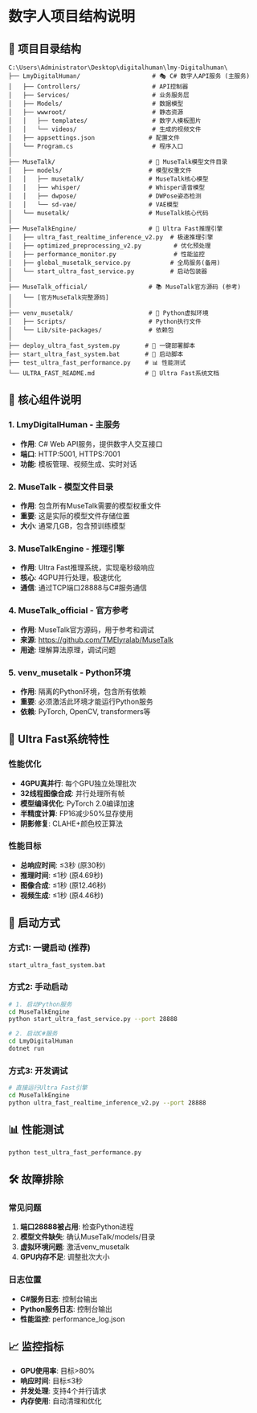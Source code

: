 # 数字人项目结构说明

## 📁 项目目录结构

```
C:\Users\Administrator\Desktop\digitalhuman\lmy-Digitalhuman\
├── LmyDigitalHuman/                    # 🎭 C# 数字人API服务 (主服务)
│   ├── Controllers/                    # API控制器
│   ├── Services/                       # 业务服务层
│   ├── Models/                         # 数据模型
│   ├── wwwroot/                        # 静态资源
│   │   ├── templates/                  # 数字人模板图片
│   │   └── videos/                     # 生成的视频文件
│   ├── appsettings.json               # 配置文件
│   └── Program.cs                      # 程序入口
│
├── MuseTalk/                          # 🎨 MuseTalk模型文件目录
│   ├── models/                        # 模型权重文件
│   │   ├── musetalk/                  # MuseTalk核心模型
│   │   ├── whisper/                   # Whisper语音模型
│   │   ├── dwpose/                    # DWPose姿态检测
│   │   └── sd-vae/                    # VAE模型
│   └── musetalk/                      # MuseTalk核心代码
│
├── MuseTalkEngine/                    # 🚀 Ultra Fast推理引擎
│   ├── ultra_fast_realtime_inference_v2.py  # 极速推理引擎
│   ├── optimized_preprocessing_v2.py         # 优化预处理
│   ├── performance_monitor.py                # 性能监控
│   ├── global_musetalk_service.py           # 全局服务(备用)
│   └── start_ultra_fast_service.py          # 启动包装器
│
├── MuseTalk_official/                 # 📚 MuseTalk官方源码 (参考)
│   └── [官方MuseTalk完整源码]
│
├── venv_musetalk/                     # 🐍 Python虚拟环境
│   ├── Scripts/                       # Python执行文件
│   └── Lib/site-packages/             # 依赖包
│
├── deploy_ultra_fast_system.py       # 🚀 一键部署脚本
├── start_ultra_fast_system.bat       # 🎯 启动脚本
├── test_ultra_fast_performance.py    # 📊 性能测试
└── ULTRA_FAST_README.md              # 📖 Ultra Fast系统文档
```

## 🎯 核心组件说明

### 1. **LmyDigitalHuman** - 主服务
- **作用**: C# Web API服务，提供数字人交互接口
- **端口**: HTTP:5001, HTTPS:7001  
- **功能**: 模板管理、视频生成、实时对话

### 2. **MuseTalk** - 模型文件目录
- **作用**: 包含所有MuseTalk需要的模型权重文件
- **重要**: 这是实际的模型文件存储位置
- **大小**: 通常几GB，包含预训练模型

### 3. **MuseTalkEngine** - 推理引擎
- **作用**: Ultra Fast推理系统，实现毫秒级响应
- **核心**: 4GPU并行处理，极速优化
- **通信**: 通过TCP端口28888与C#服务通信

### 4. **MuseTalk_official** - 官方参考
- **作用**: MuseTalk官方源码，用于参考和调试
- **来源**: https://github.com/TMElyralab/MuseTalk
- **用途**: 理解算法原理，调试问题

### 5. **venv_musetalk** - Python环境
- **作用**: 隔离的Python环境，包含所有依赖
- **重要**: 必须激活此环境才能运行Python服务
- **依赖**: PyTorch, OpenCV, transformers等

## 🚀 Ultra Fast系统特性

### 性能优化
- **4GPU真并行**: 每个GPU独立处理批次
- **32线程图像合成**: 并行处理所有帧
- **模型编译优化**: PyTorch 2.0编译加速
- **半精度计算**: FP16减少50%显存使用
- **阴影修复**: CLAHE+颜色校正算法

### 性能目标
- **总响应时间**: ≤3秒 (原30秒)
- **推理时间**: ≤1秒 (原4.69秒)  
- **图像合成**: ≤1秒 (原12.46秒)
- **视频生成**: ≤1秒 (原4.46秒)

## 🔧 启动方式

### 方式1: 一键启动 (推荐)
```bash
start_ultra_fast_system.bat
```

### 方式2: 手动启动
```bash
# 1. 启动Python服务
cd MuseTalkEngine
python start_ultra_fast_service.py --port 28888

# 2. 启动C#服务  
cd LmyDigitalHuman
dotnet run
```

### 方式3: 开发调试
```bash
# 直接运行Ultra Fast引擎
cd MuseTalkEngine  
python ultra_fast_realtime_inference_v2.py --port 28888
```

## 📊 性能测试

```bash
python test_ultra_fast_performance.py
```

## 🛠️ 故障排除

### 常见问题
1. **端口28888被占用**: 检查Python进程
2. **模型文件缺失**: 确认MuseTalk/models/目录
3. **虚拟环境问题**: 激活venv_musetalk
4. **GPU内存不足**: 调整批次大小

### 日志位置
- **C#服务日志**: 控制台输出
- **Python服务日志**: 控制台输出  
- **性能监控**: performance_log.json

## 📈 监控指标

- **GPU使用率**: 目标>80%
- **响应时间**: 目标≤3秒
- **并发处理**: 支持4个并行请求
- **内存使用**: 自动清理和优化